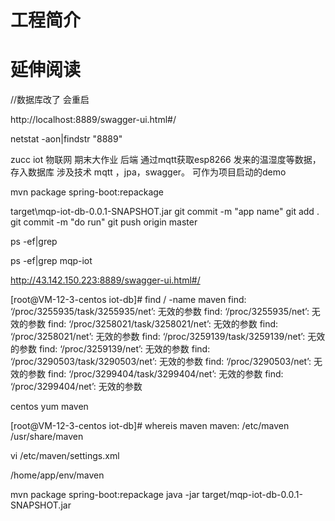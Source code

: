 # 工程简介

# 延伸阅读

//数据库改了 会重启


http://localhost:8889/swagger-ui.html#/

netstat -aon|findstr "8889"

zucc iot 物联网 期末大作业 后端
通过mqtt获取esp8266 发来的温湿度等数据，存入数据库
涉及技术 mqtt ，jpa，swagger。 可作为项目启动的demo

mvn package spring-boot:repackage

target\mqp-iot-db-0.0.1-SNAPSHOT.jar
git commit -m "app name"
git add .
git commit -m "do run"
git push origin master

ps -ef|grep

ps -ef|grep mqp-iot

http://43.142.150.223:8889/swagger-ui.html#/

[root@VM-12-3-centos iot-db]# find / -name maven
find: ‘/proc/3255935/task/3255935/net’: 无效的参数
find: ‘/proc/3255935/net’: 无效的参数
find: ‘/proc/3258021/task/3258021/net’: 无效的参数
find: ‘/proc/3258021/net’: 无效的参数
find: ‘/proc/3259139/task/3259139/net’: 无效的参数
find: ‘/proc/3259139/net’: 无效的参数
find: ‘/proc/3290503/task/3290503/net’: 无效的参数
find: ‘/proc/3290503/net’: 无效的参数
find: ‘/proc/3299404/task/3299404/net’: 无效的参数
find: ‘/proc/3299404/net’: 无效的参数

centos  yum  maven 

[root@VM-12-3-centos iot-db]# whereis maven
maven: /etc/maven /usr/share/maven

vi /etc/maven/settings.xml


/home/app/env/maven


mvn package spring-boot:repackage
java -jar target/mqp-iot-db-0.0.1-SNAPSHOT.jar 